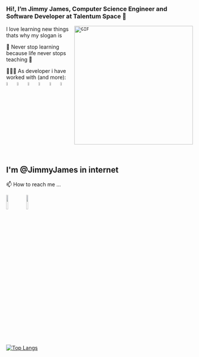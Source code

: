 ### Hi!, I’m Jimmy James, Computer Science Engineer and Software Developer at Talentum Space 👋
<code><img align="right" alt="GIF" src="https://octodex.github.com/images/jetpacktocat.png" width="320" height="320"/></code>

I love learning new things thats why my slogan is

📖 Never stop learning because life never stops teaching 📖

👩🏻‍💻 As developer i have worked with (and more):
 <code>
 <img width="5%" src="https://img.icons8.com/color/48/000000/python--v1.png"></code>
 <img width="5%" src="https://img.icons8.com/fluent/48/000000/mysql-logo.png"></code> 
 <img width="5%" src="https://img.icons8.com/color/48/000000/c-plus-plus-logo.png"></code>
 <img width="5%" src="https://img.icons8.com/color/48/000000/c-programming.png"></code>
 <img width="5%" src="https://img.icons8.com/color/48/000000/c-sharp-logo-2.png"></code> 
 <img width="5%" src="https://img.icons8.com/color/48/000000/html-5--v1.png"></code> 
 </code>
 
 ## I'm @JimmyJames in internet
 
 📫 How to reach me ...
 
<code><a href="https://www.linkedin.com/in/jimmyjameslm/"><img width="10%" src="https://www.vectorlogo.zone/logos/linkedin/linkedin-ar21.svg"></a></code>
<code><a href="https://www.youtube.com/jimmyjameslm"><img width="10%" src="https://www.vectorlogo.zone/logos/youtube/youtube-ar21.svg"></a></code>

 [![Top Langs](https://github-readme-stats.vercel.app/api/top-langs/?username=Tlacaelel97&layout=compact&theme=gotham)](https://github.com/anuraghazra/github-readme-stats)
<!---
JimmyJames404/JimmyJames404 is a ✨ special ✨ repository because its `README.md` (this file) appears on your GitHub profile.
You can click the Preview link to take a look at your changes.
--->
